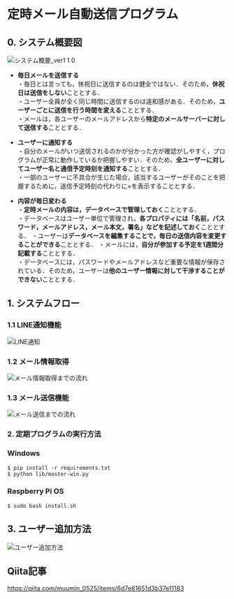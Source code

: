 # 定時メール自動送信プログラム
## 0. システム概要図
![システム概要_ver1 1 0](https://github.com/haradakaito/Automatic_Email_Sending/assets/75819611/5c1dc72e-51ff-4c23-b7ef-180dad5381ed)

- **毎日メールを送信する**  
  ・毎日とは言っても，休祝日に送信するのは健全ではない．そのため，**休祝日は送信をしない**こととする．  
  ・ユーザー全員が全く同じ時間に送信するのは違和感がある．そのため，**ユーザーごとに送信を行う時間を変える**こととする．  
  ・メールは，各ユーザーのメールアドレスから**特定のメールサーバーに対して送信する**こととする．
  
- **ユーザーに通知する**  
  ・自分のメールがいつ送信されるのかが分かった方が確認がしやすく，プログラムが正常に動作しているか把握しやすい．そのため，**全ユーザーに対してユーザー名と通信予定時刻を通知する**こととする．  
  ・一部のユーザーに不具合が生じた場合，該当するユーザーがそのことを把握するために，送信予定時刻の代わりに×を表示することとする．
  
- **内容が毎日変わる**  
  ・**定時メールの内容は，データベースで管理しておく**こととする．  
  ・データベースはユーザー単位で管理され，**各プロパティには「名前，パスワード，メールアドレス，メール本文，署名」などを記述しておく**こととする．
  ・ユーザーは**データベースを編集することで，毎日の送信内容を変更することができる**こととする．
  ・メールには，**自分が参加する予定を1週間分記載する**こととする．  
  ・データベースには，パスワードやメールアドレスなど重要な情報が保存されている．そのため，ユーザーは**他のユーザー情報に対して干渉することができない**こととする．
  
## 1. システムフロー
### 1.1 LINE通知機能
![LINE通知](https://github.com/haradakaito/Automatic_Email_Sending/assets/75819611/bab1d95e-8a61-40fc-b6d7-c0b7abb24e23)

### 1.2 メール情報取得
![メール情報取得までの流れ](https://github.com/haradakaito/Automatic_Email_Sending/assets/75819611/f7cdacd4-aad7-4669-8008-e14ab2261e6f)

### 1.3 メール送信機能
![メール送信までの流れ](https://github.com/haradakaito/Automatic_Email_Sending/assets/75819611/3d5c0fc4-2236-4485-a6a9-5de3d2f67b61)

### 2. 定期プログラムの実行方法
###  Windows
```
$ pip install -r requirements.txt
$ python lib/master-win.py
```
### Raspberry Pi OS
```
$ sudo bash install.sh
```

## 3. ユーザー追加方法
![ユーザー追加方法](https://github.com/haradakaito/Automatic_Email_Sending/assets/75819611/2e5bba75-fbf8-439d-8d94-368556518977)

## Qiita記事
https://qiita.com/muumin_0525/items/6d7e81651d3b37e11183
